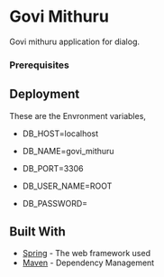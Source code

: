 # Govi Mithuru

Govi mithuru application for dialog.


### Prerequisites



## Deployment

These are the Envronment variables,
* DB_HOST=localhost
* DB_NAME=govi_mithuru
* DB_PORT=3306
 

* DB_USER_NAME=ROOT
* DB_PASSWORD=

## Built With

* [Spring]() - The web framework used
* [Maven](https://maven.apache.org/) - Dependency Management





